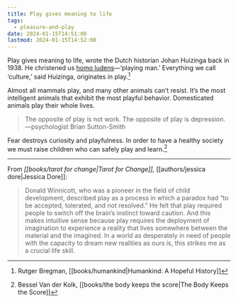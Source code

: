 ```yaml
---
title: Play gives meaning to life
tags:
  - pleasure-and-play
date: 2024-01-15T14:51:00
lastmod: 2024-01-15T14:52:00
---
```

Play gives meaning to life, wrote the Dutch historian Johan Huizinga back in 1938. He christened us [homo ludens](https://en.wikipedia.org/wiki/Homo_Ludens)—‘playing man.’ Everything we call ‘culture,’ said Huizinga, originates in play.[^1]

Almost all mammals play, and many other animals can’t resist. It’s the most intelligent animals that exhibit the most playful behavior. Domesticated animals play their whole lives.

> The opposite of play is not work. The opposite of play is depression. —psychologist Brian Sutton-Smith

Fear destroys curiosity and playfulness. In order to have a healthy society we must raise children who can safely play and learn.[^2]

---

From *[[books/tarot for change|Tarot for Change]],* [[authors/jessica dore|Jessica Dore]]:

> Donald Winnicott, who was a pioneer in the field of child development, described play as a process in which a paradox had “to be accepted, tolerated, and not resolved.” He felt that play required people to switch off the brain’s instinct toward caution. And this makes intuitive sense because play requires the deployment of imagination to experience a reality that lives somewhere between the material and the imagined. In a world as desperately in need of people with the capacity to dream new realities as ours is, this strikes me as a crucial life skill.

[^1]: Rutger Bregman, [[books/humankind|Humankind: A Hopeful History]]
[^2]: Bessel Van der Kolk, [[books/the body keeps the score|The Body Keeps the Score]]